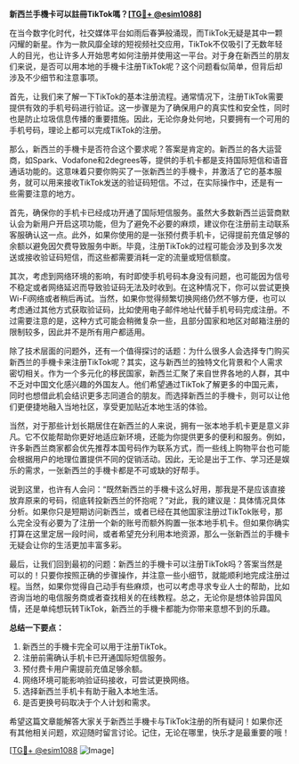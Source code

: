 **新西兰手機卡可以註冊TikTok嗎？[[TG💪+ @esim1088](https://t.me/s/esim1088)]**

在当今数字化时代，社交媒体平台如雨后春笋般涌现，而TikTok无疑是其中一颗闪耀的新星。作为一款风靡全球的短视频社交应用，TikTok不仅吸引了无数年轻人的目光，也让许多人开始思考如何注册并使用这一平台。对于身在新西兰的朋友们来说，是否可以用本地的手機卡注册TikTok呢？这个问题看似简单，但背后却涉及不少细节和注意事项。

首先，让我们来了解一下TikTok的基本注册流程。通常情况下，注册TikTok需要提供有效的手机号码进行验证。这一步骤是为了确保用户的真实性和安全性，同时也是防止垃圾信息传播的重要措施。因此，无论你身处何地，只要拥有一个可用的手机号码，理论上都可以完成TikTok的注册。

那么，新西兰的手機卡是否符合这个要求呢？答案是肯定的。新西兰的各大运营商，如Spark、Vodafone和2degrees等，提供的手机卡都是支持国际短信和语音通话功能的。这意味着只要你购买了一张新西兰的手機卡，并激活了它的基本服务，就可以用来接收TikTok发送的验证码短信。不过，在实际操作中，还是有一些需要注意的地方。

首先，确保你的手机卡已经成功开通了国际短信服务。虽然大多数新西兰运营商默认会为新用户开启这项功能，但为了避免不必要的麻烦，建议你在注册前主动联系客服确认这一点。此外，如果你使用的是一张预付费手机卡，记得提前充值足够的余额以避免因欠费导致服务中断。毕竟，注册TikTok的过程可能会涉及到多次发送或接收验证码短信，而这些都需要消耗一定的流量或短信额度。

其次，考虑到网络环境的影响，有时即使手机号码本身没有问题，也可能因为信号不稳定或者网络延迟而导致验证码无法及时收到。在这种情况下，你可以尝试更换Wi-Fi网络或者稍后再试。当然，如果你觉得频繁切换网络仍然不够方便，也可以考虑通过其他方式获取验证码，比如使用电子邮件地址代替手机号码完成注册。不过需要注意的是，这种方式可能会稍微复杂一些，且部分国家和地区对邮箱注册的限制较多，因此并不是所有用户都适用。

除了技术层面的问题外，还有一个值得探讨的话题：为什么很多人会选择专门购买新西兰的手機卡来注册TikTok呢？其实，这与新西兰的独特文化背景和个人需求密切相关。作为一个多元化的移民国家，新西兰汇聚了来自世界各地的人群，其中不乏对中国文化感兴趣的外国友人。他们希望通过TikTok了解更多的中国元素，同时也想借此机会结识更多志同道合的朋友。而选择新西兰的手機卡，则可以让他们更便捷地融入当地社区，享受更加贴近本地生活的体验。

当然，对于那些计划长期居住在新西兰的人来说，拥有一张本地手机卡更是意义非凡。它不仅能帮助你更好地适应新环境，还能为你提供更多的便利和服务。例如，许多新西兰商家都会优先推荐本国号码作为联系方式，而一些线上购物平台也可能会根据用户的地理位置提供不同的促销活动。因此，无论是出于工作、学习还是娱乐的需求，一张新西兰的手機卡都是不可或缺的好帮手。

说到这里，也许有人会问：“既然新西兰的手機卡这么好用，那我是不是应该直接放弃原来的号码，彻底转投新西兰的怀抱呢？”对此，我的建议是：具体情况具体分析。如果你只是短期访问新西兰，或者已经在其他国家注册过TikTok账号，那么完全没有必要为了注册一个新的账号而额外购置一张本地手机卡。但如果你确实打算在这里定居一段时间，或者希望充分利用本地资源，那么一张新西兰的手機卡无疑会让你的生活更加丰富多彩。

最后，让我们回到最初的问题：新西兰的手機卡可以注册TikTok吗？答案当然是可以的！只要你按照正确的步骤操作，并注意一些小细节，就能顺利地完成注册过程。当然，如果你觉得自己动手有些麻烦，也可以考虑寻求专业人士的帮助，比如咨询当地的电信服务商或者查找相关的在线教程。总之，无论你是想体验异国风情，还是单纯想玩转TikTok，新西兰的手機卡都能为你带来意想不到的乐趣。

**总结一下要点：**
1. 新西兰的手機卡完全可以用于注册TikTok。
2. 注册前需确认手机卡已开通国际短信服务。
3. 预付费卡用户需提前充值足够余额。
4. 网络环境可能影响验证码接收，可尝试更换网络。
5. 选择新西兰手机卡有助于融入本地生活。
6. 是否更换号码取决于个人计划和需求。

希望这篇文章能解答大家关于新西兰手機卡与TikTok注册的所有疑问！如果你还有其他相关问题，欢迎随时留言讨论。记住，无论在哪里，快乐才是最重要的哦！

[[TG💪+ @esim1088](https://t.me/s/esim1088) ![Image](https://i.postimg.cc/4NQfJmqS/Snipaste-2025-05-13-00-14-12.png)]